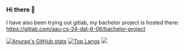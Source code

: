 ### Hi there 👋

<!--
**Theis-Mathiassen/Theis-Mathiassen** is a ✨ _special_ ✨ repository because its `README.md` (this file) appears on your GitHub profile.

Here are some ideas to get you started:

- 🔭 I’m currently working on ...
- 🌱 I’m currently learning ...
- 👯 I’m looking to collaborate on ...
- 🤔 I’m looking for help with ...
- 💬 Ask me about ...
- 📫 How to reach me: ...
- 😄 Pronouns: ...
- ⚡ Fun fact: ...
-->

I have also been trying out gitlab, my bachelor project is hosted there: https://gitlab.com/aau-cs-24-dat-6-06/bachelor-project


[![Anurag's GitHub stats](https://github-readme-stats.vercel.app/api?username=theis-mathiassen&hide=stars,issues&count_private=true&show_icons=true&theme=github_dark&border_color=30363d)](https://github.com/theis-mathiassen)
[![Top Langs](https://github-readme-stats.vercel.app/api/top-langs/?username=theis-mathiassen&hide=php&langs_count=6&layout=compact&theme=github_dark&border_color=30363d)](https://github.com/theis-mathiassen)
![](https://github-readme-streak-stats.herokuapp.com/?user=theis-mathiassen&theme=github_dark&hide_border=false)<br/>


